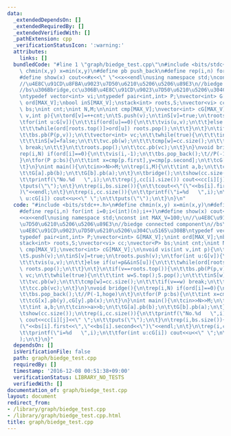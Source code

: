 ```yaml
---
data:
  _extendedDependsOn: []
  _extendedRequiredBy: []
  _extendedVerifiedWith: []
  _pathExtension: cpp
  _verificationStatusIcon: ':warning:'
  attributes:
    links: []
  bundledCode: "#line 1 \"graph/biedge_test.cpp\"\n#include <bits/stdc++.h>\n#define\
    \ chmin(x,y) x=min(x,y)\n#define pb push_back\n#define rep(i,n) for(int i=0;i<(int)(n);i++)\n\
    #define show(x) cout<<#x<<\" \"<<x<<endl\nusing namespace std;\nconst int MAX_V=100;\n\
    //\u4E8C\u91CD\u8FBA\u9023\u7D50\u6210\u5206\u5206\u89E3\n//biedge connected component\n\
    //bs\u306Bbridge,cc\u306B\u4E8C\u91CD\u9023\u7D50\u6210\u5206\u304C\u5165\u308B\
    \ntypedef vector<int> vi;\ntypedef pair<int,int> P;\nvector<int> G[MAX_V];\nint\
    \ ord[MAX_V];\nbool inS[MAX_V];\nstack<int> roots,S;\nvector<vi> cc;\nvector<P>\
    \ bs;\nint cnt;\nint N,M;\n\nint cmp[MAX_V];\nvector<int> cG[MAX_V];\n\nvoid vis(int\
    \ v,int p){\n\tord[v]=++cnt;\n\tS.push(v);\n\tinS[v]=true;\n\troots.push(v);\n\
    \tfor(int u:G[v]){\n\t\tif(ord[u]==0){\n\t\t\tvis(u,v);\n\t\t}else if(u!=p&&inS[u]){\n\
    \t\t\twhile(ord[roots.top()]>ord[u]) roots.pop();\n\t\t}\n\t}\n\tif(v==roots.top()){\n\
    \t\tbs.pb(P(p,v));\n\t\tvector<int> vc;\n\t\twhile(true){\n\t\t\tint w=S.top();S.pop();\n\
    \t\t\tinS[w]=false;\n\t\t\tvc.pb(w);\n\t\t\tcmp[w]=cc.size();\n\t\t\tif(v==w)\
    \ break;\n\t\t}\n\t\troots.pop();\n\t\tcc.pb(vc);\n\t}\n}\nvoid bridge(){\n\t\
    rep(i,N) if(ord[i]==0){\n\t\tvis(i,-1);\n\t\tbs.pop_back();\t//P(-1,hoge)\n\t\
    }\n\tfor(P p:bs){\n\t\tint x=cmp[p.first],y=cmp[p.second];\n\t\tcG[x].pb(y),cG[y].pb(x);\n\
    \t}\n}\nint main(){\n\tcin>>N>>M;\n\trep(i,M){\n\t\tint a,b;\n\t\tcin>>a>>b;\n\
    \t\tG[a].pb(b);\n\t\tG[b].pb(a);\n\t}\n\tbridge();\n\tshow(cc.size());\n\trep(i,cc.size()){\n\
    \t\tprintf(\"No.%d   \",i);\n\t\trep(j,cc[i].size()) cout<<cc[i][j]<<\" \";\n\t\
    \tputs(\"\");\n\t}\n\trep(i,bs.size()){\n\t\tcout<<\"(\"<<bs[i].first<<\",\"<<bs[i].second<<\"\
    )\"<<endl;\n\t}\n\trep(i,cc.size()){\n\t\tprintf(\"i=%d   \",i);\n\t\tfor(int\
    \ u:cG[i]) cout<<u<<\" \";\n\t\tputs(\"\");\n\t}\n}\n"
  code: "#include <bits/stdc++.h>\n#define chmin(x,y) x=min(x,y)\n#define pb push_back\n\
    #define rep(i,n) for(int i=0;i<(int)(n);i++)\n#define show(x) cout<<#x<<\" \"\
    <<x<<endl\nusing namespace std;\nconst int MAX_V=100;\n//\u4E8C\u91CD\u8FBA\u9023\
    \u7D50\u6210\u5206\u5206\u89E3\n//biedge connected component\n//bs\u306Bbridge,cc\u306B\
    \u4E8C\u91CD\u9023\u7D50\u6210\u5206\u304C\u5165\u308B\ntypedef vector<int> vi;\n\
    typedef pair<int,int> P;\nvector<int> G[MAX_V];\nint ord[MAX_V];\nbool inS[MAX_V];\n\
    stack<int> roots,S;\nvector<vi> cc;\nvector<P> bs;\nint cnt;\nint N,M;\n\nint\
    \ cmp[MAX_V];\nvector<int> cG[MAX_V];\n\nvoid vis(int v,int p){\n\tord[v]=++cnt;\n\
    \tS.push(v);\n\tinS[v]=true;\n\troots.push(v);\n\tfor(int u:G[v]){\n\t\tif(ord[u]==0){\n\
    \t\t\tvis(u,v);\n\t\t}else if(u!=p&&inS[u]){\n\t\t\twhile(ord[roots.top()]>ord[u])\
    \ roots.pop();\n\t\t}\n\t}\n\tif(v==roots.top()){\n\t\tbs.pb(P(p,v));\n\t\tvector<int>\
    \ vc;\n\t\twhile(true){\n\t\t\tint w=S.top();S.pop();\n\t\t\tinS[w]=false;\n\t\
    \t\tvc.pb(w);\n\t\t\tcmp[w]=cc.size();\n\t\t\tif(v==w) break;\n\t\t}\n\t\troots.pop();\n\
    \t\tcc.pb(vc);\n\t}\n}\nvoid bridge(){\n\trep(i,N) if(ord[i]==0){\n\t\tvis(i,-1);\n\
    \t\tbs.pop_back();\t//P(-1,hoge)\n\t}\n\tfor(P p:bs){\n\t\tint x=cmp[p.first],y=cmp[p.second];\n\
    \t\tcG[x].pb(y),cG[y].pb(x);\n\t}\n}\nint main(){\n\tcin>>N>>M;\n\trep(i,M){\n\
    \t\tint a,b;\n\t\tcin>>a>>b;\n\t\tG[a].pb(b);\n\t\tG[b].pb(a);\n\t}\n\tbridge();\n\
    \tshow(cc.size());\n\trep(i,cc.size()){\n\t\tprintf(\"No.%d   \",i);\n\t\trep(j,cc[i].size())\
    \ cout<<cc[i][j]<<\" \";\n\t\tputs(\"\");\n\t}\n\trep(i,bs.size()){\n\t\tcout<<\"\
    (\"<<bs[i].first<<\",\"<<bs[i].second<<\")\"<<endl;\n\t}\n\trep(i,cc.size()){\n\
    \t\tprintf(\"i=%d   \",i);\n\t\tfor(int u:cG[i]) cout<<u<<\" \";\n\t\tputs(\"\"\
    );\n\t}\n}"
  dependsOn: []
  isVerificationFile: false
  path: graph/biedge_test.cpp
  requiredBy: []
  timestamp: '2016-12-08 00:51:38+09:00'
  verificationStatus: LIBRARY_NO_TESTS
  verifiedWith: []
documentation_of: graph/biedge_test.cpp
layout: document
redirect_from:
- /library/graph/biedge_test.cpp
- /library/graph/biedge_test.cpp.html
title: graph/biedge_test.cpp
---
```

